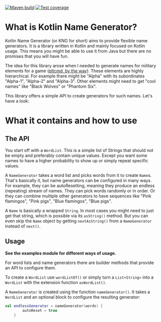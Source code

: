 [![Maven build](https://github.com/Baret/kotlin-name-generator/actions/workflows/maven_build.yml/badge.svg)](https://github.com/Baret/kotlin-name-generator/actions/workflows/maven_build.yml) [![Test coverage](https://github.com/Baret/kotlin-name-generator/actions/workflows/test_coverage.yml/badge.svg?branch=main)](https://github.com/Baret/kotlin-name-generator/actions/workflows/test_coverage.yml)

# What is Kotlin Name Generator?

Kotlin Name Generator (or KNG for short) aims to provide flexible name generators. It is a library written in Kotlin 
and mainly focused on Kotlin usage. This means you might be able to use it from Java but there are no promises that 
you will have fun.

The idea for this library arose when I needed to generate names for military elements for a game 
([pltcmd, by the way][pltcmd-repo]). These elements are highly hierarchical. For example there might be "Alpha" with its
subordinates "Alpha-1", "Alpha-2" and "Alpha-3". Other elements might need to get "cool names" like "Black Wolves" or
"Phantom Six".

This library offers a simple API to create generators for such names. Let's have a look:

# What it contains and how to use

## The API

You start off with a `WordList`. This is a simple list of Strings that should not be empty and preferably contain unique
values. Except you want some names to have a higher probability to show up or simply repeat specific values.

A `NameGenerator` takes a word list and picks words from it to create `Name`s. That's basically it, but name generators
can be configured in many ways. For example, they can be autoResetting, meaning they produce an endless (repeating) stream
of names. They can pick words randomly or in order. Or they can combine multiple other generators to have sequences like
"Pink flamingos", "Pink pigs", "Blue flamingos", "Blue pigs".

A `Name` is basically a wrapped `String`. In most cases you might need to just get that string, which is possible via its
`asString()` method. But you can even skip the `Name` object by getting `nextAsString()` from a `NameGenerator` 
instead of `next()`.

## Usage

**See the examples module for different ways of usage.**

For word lists and name generators there are builder methods that provide an API to configure them.

To create a `WordList` use `wordListOf()` or simply turn a `List<String>` into a `WordList` with the extension function
`asWordList()`.

A `NameGenerator` is created using the function `nameGenerator()`. It takes a `WordList` and an optional block to
configure the resulting generator:

```kotlin
val endlessGenerator = nameGenerator(words) {
        autoReset = true
    }
```

[pltcmd-repo]: https://github.com/Baret/pltcmd